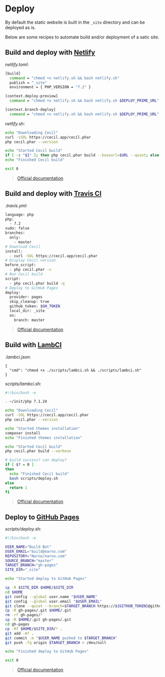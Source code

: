 <!--
description: "How to (build and) publish your website?"
alias: documentation/publish
-->

# Deploy

By default the static website is built in the `_site` directory and can be deployed as is.

Below are some recipes to automate build and/or deployment of a satic site.

## Build and deploy with [Netlify](https://www.netlify.com/)

_netlify.toml_:
```bash
[build]
  command = "chmod +x netlify.sh && bash netlify.sh"
  publish = "_site"
  environment = { PHP_VERSION = "7.2" }

[context.deploy-preview]
  command = "chmod +x netlify.sh && bash netlify.sh $DEPLOY_PRIME_URL"

[context.branch-deploy]
  command = "chmod +x netlify.sh && bash netlify.sh $DEPLOY_PRIME_URL"
```

_netlify.sh_:
```bash
echo "Downloading Cecil"
curl -sSOL https://cecil.app/cecil.phar
php cecil.phar --version

echo "Started Cecil build"
if [ -z "$1" ]; then php cecil.phar build --baseurl=$URL --quiet; else echo "URL: $1" && php cecil.phar build --baseurl=$1 --drafts --quiet; fi
echo "Finished Cecil build"

exit 0
```

> [Official documentation](https://www.netlify.com/docs/continuous-deployment/)

## Build and deploy with [Travis CI](https://travis-ci.com/)

_.travis.yml_:
```bash
language: php
php:
  - 7.2
sudo: false
branches:
  only:
    - master
# Download Cecil
install:
  - curl -SOL https://cecil.app/cecil.phar
# Display Cecil version
before_script:
  - php cecil.phar -v
# Run Cecil build
script:
  - php cecil.phar build -q
# Deploy to GitHub Pages
deploy:
  provider: pages
  skip_cleanup: true
  github_token: $GH_TOKEN
  local_dir: _site
  on:
    branch: master
```

> [Official documentation](https://docs.travis-ci.com/user/deployment/pages/)

## Build with [LambCI](https://github.com/lambci/lambci/)

_.lambci.json_:
```
{
  "cmd": "chmod +x ./scripts/lambci.sh && ./scripts/lambci.sh"
}
```

_scripts/lambci.sh_:
```bash
#!/bin/bash -e

. ~/init/php 7.1.24

echo "Downloading Cecil"
curl -SOL https://cecil.app/cecil.phar
php cecil.phar --version

echo "Started themes installation"
composer install
echo "Finished themes installation"

echo "Started Cecil build"
php cecil.phar build --verbose

# build success? can deploy?
if [ $? = 0 ]
then
  echo "Finished Cecil build"
  bash scripts/deploy.sh
else
  return 1
fi
```

> [Official documentation](https://github.com/lambci/lambci/blob/master/README.md)

## Deploy to [GitHub Pages](https://pages.github.com/)

_scripts/deploy.sh_:
```bash
#!/bin/bash -e

USER_NAME="Build Bot"
USER_EMAIL="build@narno.com"
REPOSITORY="Narno/narno.com"
SOURCE_BRANCH="master"
TARGET_BRANCH="gh-pages"
SITE_DIR="_site"

echo "Started deploy to GitHub Pages"

cp -R $SITE_DIR $HOME/$SITE_DIR
cd $HOME
git config --global user.name "$USER_NAME"
git config --global user.email "$USER_EMAIL"
git clone --quiet --branch=$TARGET_BRANCH https://${GITHUB_TOKEN}@github.com/${REPOSITORY}.git $TARGET_BRANCH > /dev/null
cp -R gh-pages/.git $HOME/.git
rm -rf gh-pages/*
cp -R $HOME/.git gh-pages/.git
cd gh-pages
cp -Rf $HOME/$SITE_DIR/* .
git add -Af .
git commit -m "$USER_NAME pushed to $TARGET_BRANCH"
git push -fq origin $TARGET_BRANCH > /dev/null

echo "Finished deploy to GitHub Pages"

exit 0
```

> [Official documentation](https://help.github.com/en/articles/configuring-a-publishing-source-for-github-pages)

